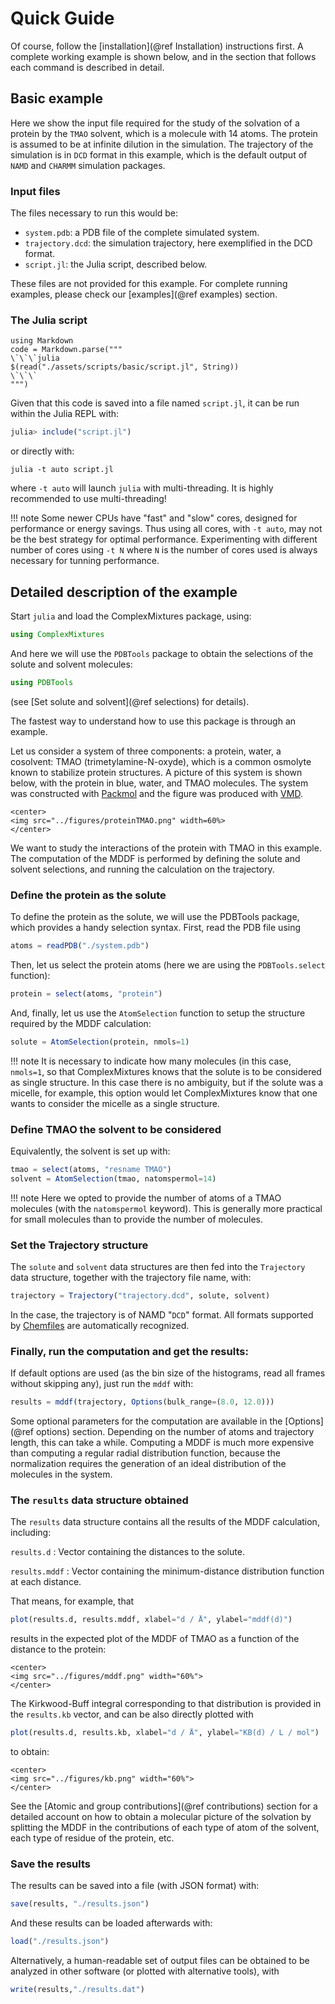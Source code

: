 
# Quick Guide

Of course, follow the [installation](@ref Installation) instructions first. 
A complete working example is shown below, and in the section that follows each 
command is described in detail.

## Basic example

Here we show the input file required for the study of the solvation of a protein
by the `TMAO` solvent, which is a molecule with 14 atoms. The protein is assumed to be
at infinite dilution in the simulation. The trajectory of the simulation is in `DCD`
format in this example, which is the default output of `NAMD` and `CHARMM` simulation
packages.

### Input files

The files necessary to run this would be:

- `system.pdb`: a PDB file of the complete simulated system.
- `trajectory.dcd`: the simulation trajectory, here exemplified in the DCD format.
- `script.jl`: the Julia script, described below.

These files are not provided for this example. For complete running examples, please
check our [examples](@ref examples) section.

### The Julia script

```@eval
using Markdown
code = Markdown.parse("""
\`\`\`julia
$(read("./assets/scripts/basic/script.jl", String))
\`\`\`
""")
```

Given that this code is saved into a file named `script.jl`, it can be run within the Julia REPL with:
```julia
julia> include("script.jl")
```
or directly with:
```
julia -t auto script.jl
```
where `-t auto` will launch `julia` with multi-threading. It is highly recommended to use multi-threading!

!!! note
    Some newer CPUs have "fast" and "slow" cores, designed for performance or energy savings. Thus
    using all cores, with `-t auto`, may not be the best strategy for optimal performance. Experimenting
    with different number of cores using `-t N` where `N` is the number of cores used is always necessary
    for tunning performance.

## Detailed description of the example

Start `julia` and load the ComplexMixtures package, using:

```julia
using ComplexMixtures
```
And here we will use the `PDBTools` package to obtain the selections of
the solute and solvent molecules: 
```julia
using PDBTools
```
(see [Set solute and solvent](@ref selections) for details).

The fastest way to understand how to use this package is through an
example.  

Let us consider a system of three components: a protein,
water, a cosolvent: TMAO (trimetylamine-N-oxyde), which is a common
osmolyte known to stabilize protein structures. A picture of this system
is shown below, with the protein in blue, water, and TMAO molecules. The
system was constructed with [Packmol](http://m3g.iqm.unicamp.br/packmol)
and the figure was produced with
[VMD](https://www.ks.uiuc.edu/Research/vmd/).

```@raw html
<center>
<img src="../figures/proteinTMAO.png" width=60%>
</center>
```

We want to study the interactions of the protein with TMAO in this example.
The computation of the MDDF is performed by defining the solute and
solvent selections, and running the calculation on the trajectory.

### Define the protein as the solute

To define the protein as the solute, we will use the PDBTools package,
which provides a handy selection syntax. First, read the PDB file using 
```julia
atoms = readPDB("./system.pdb")
```
Then, let us select the protein atoms (here we are using the `PDBTools.select` function):
```julia
protein = select(atoms, "protein")
```
And, finally, let us use the `AtomSelection` function to setup the
structure required by the MDDF calculation:
```julia
solute = AtomSelection(protein, nmols=1)
```

!!! note
    It is necessary to indicate how many molecules (in this case,
    `nmols=1`, so that ComplexMixtures knows that the solute is to be considered
    as single structure. In this case there is no ambiguity, but if
    the solute was a micelle, for example, this option would let 
    ComplexMixtures know that one wants to consider the micelle as a single structure.


### Define TMAO the solvent to be considered

Equivalently, the solvent is set up with:
```julia
tmao = select(atoms, "resname TMAO")
solvent = AtomSelection(tmao, natomspermol=14)
```
!!! note
    Here we opted to provide the number of atoms of a TMAO molecules (with the
    `natomspermol` keyword). This is generally more practical for small
    molecules than to provide the number of molecules.

### Set the Trajectory structure

The `solute` and `solvent` data structures are then fed into the
`Trajectory` data structure, together with the trajectory file name,
with:
```julia
trajectory = Trajectory("trajectory.dcd", solute, solvent)
```
In the case, the trajectory is of NAMD "`DCD`" format. All formats
supported by [Chemfiles](http://chemfiles.org/Chemfiles.jl/latest/) 
are automatically recognized. 

### Finally, run the computation and get the results:

If default options are used (as the bin size of the histograms, read all
frames without skipping any), just run the `mddf` with:
```julia
results = mddf(trajectory, Options(bulk_range=(8.0, 12.0)))

```
Some optional parameters for the computation are available in the
[Options](@ref options) section. Depending on the number of atoms
and trajectory length, this can take a while. Computing a MDDF
is much more expensive than computing a regular radial distribution
function, because the normalization requires the generation of an
ideal distribution of the molecules in the system.  

### The `results` data structure obtained

The `results` data structure contains all the results of the MDDF
calculation, including:

`results.d` : Vector containing the distances to the solute. 

`results.mddf` : Vector containing the minimum-distance distribution
function at each distance.

That means, for example, that 
```julia
plot(results.d, results.mddf, xlabel="d / Å", ylabel="mddf(d)") 

```
results in the expected plot of the MDDF of TMAO as a function of the
distance to the protein:

```@raw html
<center>
<img src="../figures/mddf.png" width="60%">
</center>
```

The Kirkwood-Buff integral corresponding to that distribution is
provided in the `results.kb` vector, and can be also directly plotted 
with   

```julia
plot(results.d, results.kb, xlabel="d / Å", ylabel="KB(d) / L / mol") 
```
to obtain:

```@raw html
<center>
<img src="../figures/kb.png" width="60%">
</center>
```

See the [Atomic and group contributions](@ref contributions) section for a
detailed account on how to obtain a molecular picture of the solvation
by splitting the MDDF in the contributions of each type of atom of the
solvent, each type of residue of the protein, etc.

### Save the results

The results can be saved into a file (with JSON format) with:
```julia
save(results, "./results.json")
```
And these results can be loaded afterwards with:
```julia
load("./results.json")
```
Alternatively, a human-readable set of output files can be obtained to
be analyzed in other software (or plotted with alternative tools), with
```julia
write(results,"./results.dat")
```








